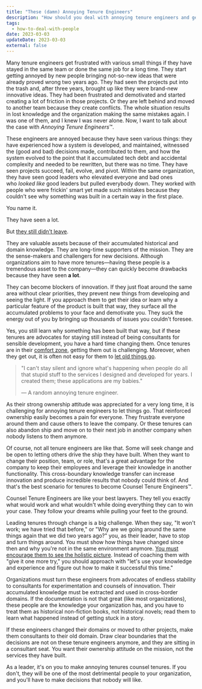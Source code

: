 ```yaml
---
title: "These (damn) Annoying Tenure Engineers"
description: "How should you deal with annoying tenure engineers and get unstuck? Blocking tenure engineers should become counselors of innovation and development."
tags:
  - how-to-deal-with-people
date: 2023-03-03
updateDate: 2023-03-03
external: false
---
```


Many tenure engineers get frustrated with various small things if they have stayed in the same team or done the same job for a long time. They start getting annoyed by new people bringing not-so-new ideas that were already proved wrong two years ago. They had seen the projects put into the trash and, after three years, brought up like they were brand-new innovative ideas. They had been frustrated and demotivated and started creating a lot of friction in those projects. Or they are left behind and moved to another team because they create conflicts. The whole situation results in lost knowledge and the organization making the same mistakes again. I was one of them, and I knew I was never alone. Now, I want to talk about the case with *Annoying Tenure Engineers*™️.

These engineers are annoyed because they have seen various things: they have experienced how a system is developed, and maintained, witnessed the (good and bad) decisions made, contributed to them, and how the system evolved to the point that it accumulated tech debt and accidental complexity and needed to be rewritten, but there was no time. They have seen projects succeed, fail, evolve, and pivot. Within the same organization, they have seen good leaders who elevated everyone and bad ones who _looked like_ good leaders but pulled everybody down. They worked with people who were frickin' smart yet made such mistakes because they couldn't see why something was built in a certain way in the first place.

You name it.

They have seen a lot.

But [they still didn't leave](/do-not-change-jobs).

They are valuable assets because of their accumulated historical and domain knowledge. They are long-time supporters of the mission. They are the sense-makers and challengers for new decisions. Although organizations aim to have more tenures—having these people is a tremendous asset to the company—they can quickly become drawbacks because they have seen **a lot**.

They can become blockers of innovation. If they just float around the same area without clear priorities, they prevent new things from developing and seeing the light. If you approach them to get their idea or learn why a particular feature of the product is built that way, they surface all the accumulated problems to your face and demotivate you. They suck the energy out of you by bringing up thousands of issues you couldn't foresee.

Yes, you still learn why something has been built that way, but if these tenures are advocates for staying still instead of being consultants for sensible development, you have a hard time changing them. Once tenures are in their [comfort zone](/newsletter/mektup-14), getting them out is challenging. Moreover, when they get out, it is often not easy for them to [let old things go](/the-real-difficulty-of-engineering-leadership/).

> "I can't stay silent and ignore what's happening when people do all that stupid stuff to the services I designed and developed for years. I created them; these applications are my babies."
>
> — A random annoying tenure engineer.

As their strong ownership attitude was appreciated for a very long time, it is challenging for annoying tenure engineers to let things go. That reinforced ownership easily becomes a pain for everyone. They frustrate everyone around them and cause others to leave the company. Or these tenures can also abandon ship and move on to their next job in another company when nobody listens to them anymore.

Of course, not all tenure engineers are like that. Some will seek change and be open to letting others drive the ship they have built. When they want to change their position, team, or role, that's a great advantage for the company to keep their employees and leverage their knowledge in another functionality. This cross-boundary knowledge transfer can increase innovation and produce incredible results that nobody could think of. And that's the best scenario for tenures to become Counsel Tenure Engineers™️.

Counsel Tenure Engineers are like your best lawyers. They tell you exactly what would work and what wouldn't while doing everything they can to win your case. They follow your dreams while pulling your feet to the ground.

Leading tenures through change is a big challenge. When they say, "It won't work; we have tried that before," or "Why are we going around the same things again that we did two years ago?" you, as their leader, have to stop and turn things around. You must show how things have changed since then and why you're not in the same environment anymore. [You must encourage them to see the holistic picture](/newsletter/mektup-27). Instead of coaching them with "give it one more try," you should approach with "let's use your knowledge and experience and figure out how to make it successful this time."

Organizations must turn these engineers from advocates of endless stability to consultants for experimentation and counsels of innovation. Their accumulated knowledge must be extracted and used in cross-border domains. If the documentation is not that great (like most organizations), these people are the knowledge your organization has, and you have to treat them as historical non-fiction books, not historical novels; read them to learn what happened instead of getting stuck in a story.

If these engineers changed their domains or moved to other projects, make them consultants to their old domain. Draw clear boundaries that the decisions are not on these tenure engineers anymore, and they are sitting in a consultant seat. You want their ownership attitude on the mission, not the services they have built.

As a leader, it's on you to make annoying tenures counsel tenures. If you don't, they will be one of the most detrimental people to your organization, and you'll have to make decisions that nobody will like.
